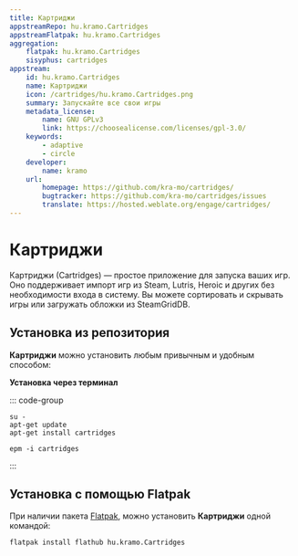 ```yaml
---
title: Картриджи
appstreamRepo: hu.kramo.Cartridges
appstreamFlatpak: hu.kramo.Cartridges
aggregation: 
    flatpak: hu.kramo.Cartridges
    sisyphus: cartridges
appstream:
    id: hu.kramo.Cartridges
    name: Картриджи
    icon: /cartridges/hu.kramo.Cartridges.png
    summary: Запускайте все свои игры
    metadata_license: 
        name: GNU GPLv3
        link: https://choosealicense.com/licenses/gpl-3.0/
    keywords: 
        - adaptive
        - circle
    developer: 
        name: kramo
    url: 
        homepage: https://github.com/kra-mo/cartridges/
        bugtracker: https://github.com/kra-mo/cartridges/issues
        translate: https://hosted.weblate.org/engage/cartridges/
---
```


# Картриджи

Картриджи (Сartridges) — простое приложение для запуска ваших игр. Оно поддерживает импорт игр из Steam, Lutris, Heroic и других без необходимости входа в систему. Вы можете сортировать и скрывать игры или загружать обложки из SteamGridDB.

## Установка из репозитория

**Картриджи** можно установить любым привычным и удобным способом:

<!--@include: ./parts/install/software-repo.md-->


**Установка через терминал**

::: code-group

```shell[apt-get]
su -
apt-get update
apt-get install cartridges
```
```shell[epm]
epm -i cartridges
```
:::


## Установка c помощью Flatpak

При наличии пакета [Flatpak](/flatpak), можно установить **Картриджи** одной командой:

```shell
flatpak install flathub hu.kramo.Cartridges
```

<!--@include: ./parts/install/software-flatpak.md-->